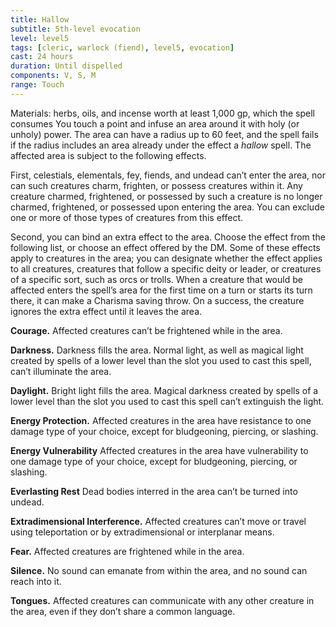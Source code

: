 ```yaml
---
title: Hallow
subtitle: 5th-level evocation
level: level5
tags: [cleric, warlock (fiend), level5, evocation]
cast: 24 hours
duration: Until dispelled
components: V, S, M
range: Touch
---
```

Materials: herbs, oils, and incense worth at least 1,000 gp, which the spell consumes
You touch a point and infuse an area around it with holy (or unholy) power. The area can have a radius up to 60 feet, and the spell fails if the radius includes an area already under the effect a *hallow* spell. The affected area is subject to the following effects.

First, celestials, elementals, fey, fiends, and undead can’t enter the area, nor can such creatures charm, frighten, or possess creatures within it. Any creature charmed, frightened, or possessed by such a creature is no longer charmed, frightened, or possessed upon entering the area. You can exclude one or more of those types of creatures from this effect.

Second, you can bind an extra effect to the area. Choose the effect from the following list, or choose an effect offered by the DM. Some of these effects apply to creatures in the area; you can designate whether the effect applies to all creatures, creatures that follow a specific deity or leader, or creatures of a specific sort, such as orcs or trolls. When a creature that would be affected enters the spell’s area for the first time on a turn or starts its turn there, it can make a Charisma saving throw. On a success, the creature ignores the extra effect until it leaves the area.

**Courage.** Affected creatures can’t be frightened while in the area.

**Darkness.** Darkness fills the area. Normal light, as well as magical light created by spells of a lower level than the slot you used to cast this spell, can’t illuminate the area.

**Daylight.** Bright light fills the area. Magical darkness created by spells of a lower level than the slot you used to cast this spell can’t extinguish the light.

**Energy Protection.** Affected creatures in the area have resistance to one damage type of your choice, except for bludgeoning, piercing, or slashing.

**Energy Vulnerability** Affected creatures in the area have vulnerability to one damage type of your choice, except for bludgeoning, piercing, or slashing.

**Everlasting Rest** Dead bodies interred in the area can’t be turned into undead.

**Extradimensional Interference.** Affected creatures can’t move or travel using teleportation or by extradimensional or interplanar means.

**Fear.** Affected creatures are frightened while in the area.

**Silence.** No sound can emanate from within the area, and no sound can reach into it.

**Tongues.** Affected creatures can communicate with any other creature in the area, even if they don’t share a common language.